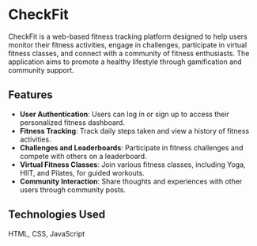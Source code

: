 # CheckFit

CheckFit is a web-based fitness tracking platform designed to help users monitor their fitness activities, engage in challenges, participate in virtual fitness classes, and connect with a community of fitness enthusiasts. The application aims to promote a healthy lifestyle through gamification and community support.

## Features

- **User Authentication**: Users can log in or sign up to access their personalized fitness dashboard.
- **Fitness Tracking**: Track daily steps taken and view a history of fitness activities.
- **Challenges and Leaderboards**: Participate in fitness challenges and compete with others on a leaderboard.
- **Virtual Fitness Classes**: Join various fitness classes, including Yoga, HIIT, and Pilates, for guided workouts.
- **Community Interaction**: Share thoughts and experiences with other users through community posts.

## Technologies Used

HTML, CSS, JavaScript
